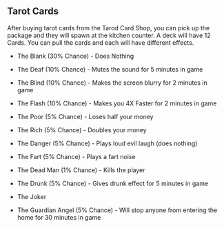 ## Tarot Cards
After buying tarot cards from the Tarod Card Shop, you can pick up the package and they will spawn at the kitchen counter. A deck will have 12 Cards. You can pull the cards and each will have different effects.

* The Blank (30% Chance) - Does Nothing

* The Deaf (10% Chance) - Mutes the sound for 5 minutes in game
* The Blind (10% Chance) - Makes the screen blurry for 2 minutes in game
* The Flash (10% Chance) - Makes you 4X Faster for 2 minutes in game
* The Poor (5% Chance) - Loses half your money
* The Rich (5% Chance) - Doubles your money
* The Danger (5% Chance) - Plays loud evil laugh (does nothing)
* The Fart (5% Chance) - Plays a fart noise
* The Dead Man (1% Chance) - Kills the player
* The Drunk (5% Chance) - Gives drunk effect for 5 minutes in game
* The Joker
* The Guardian Angel (5% Chance) - Will stop anyone from entering the home for 30 minutes in game

